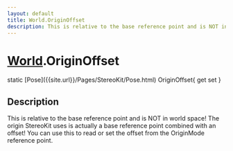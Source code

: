 ```yaml
---
layout: default
title: World.OriginOffset
description: This is relative to the base reference point and is NOT in world space! The origin StereoKit uses is actually a base reference point combined with an offset! You can use this to read or set the offset from the OriginMode reference point.
---
```

# [World]({{site.url}}/Pages/StereoKit/World.html).OriginOffset

<div class='signature' markdown='1'>
static [Pose]({{site.url}}/Pages/StereoKit/Pose.html) OriginOffset{ get set }
</div>

## Description
This is relative to the base reference point and is NOT
in world space! The origin StereoKit uses is actually a base
reference point combined with an offset! You can use this to read
or set the offset from the OriginMode reference point.

